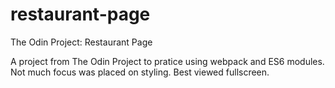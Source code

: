 # restaurant-page
The Odin Project: Restaurant Page

A project from The Odin Project to pratice using webpack and ES6 modules. Not much focus was placed on styling. Best viewed fullscreen.